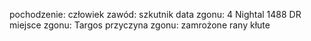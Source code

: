 pochodzenie: człowiek zawód: szkutnik data zgonu: 4 Nightal 1488 DR miejsce zgonu: Targos przyczyna zgonu: zamrożone rany kłute
